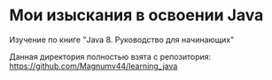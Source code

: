 # Мои изыскания в освоении Java
Изучение по книге "Java 8. Руководство для начинающих"

Данная директория полностью взята с репозитория:
https://github.com/Magnumv44/learning_java